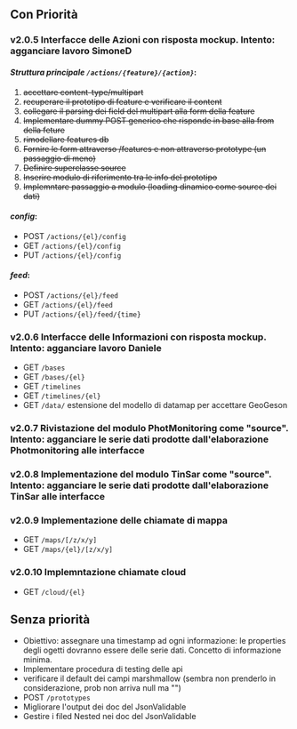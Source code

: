 ## Con Priorità

### **v2.0.5** Interfacce delle Azioni con risposta mockup. Intento: agganciare lavoro SimoneD

#### _Struttura principale `/actions/{feature}/{action}`_:

1. ~~accettare content-type/multipart~~
2. ~~recuperare il prototipo di feature e verificare il content~~
3. ~~collegare il parsing dei field del multipart alla form della feature~~
4. ~~Implementare dummy POST generico che risponde in base alla from della feture~~
6. ~~rimodellare features db~~
7. ~~Fornire le form attraverso /features e non attraverso prototype (un passaggio di meno)~~
8. ~~Definire superclasse source~~
9. ~~Inserire modulo di riferimento tra le info del prototipo~~
10. ~~Implemntare passaggio a modulo (loading dinamico come source dei dati)~~

#### _config_:

- POST `/actions/{el}/config`
- GET `/actions/{el}/config`
- PUT `/actions/{el}/config`

#### _feed_:

- POST `/actions/{el}/feed`
- GET `/actions/{el}/feed`
- PUT `/actions/{el}/feed/{time}`


### **v2.0.6** Interfacce delle Informazioni con risposta mockup. Intento: agganciare lavoro Daniele

- GET `/bases`
- GET `/bases/{el}`
- GET `/timelines`
- GET `/timelines/{el}`
- GET `/data/` estensione del modello di datamap per accettare GeoGeson

### **v2.0.7** Rivistazione del modulo PhotMonitoring come "source". Intento: agganciare le serie dati prodotte dall'elaborazione Photmonitoring alle interfacce

### **v2.0.8** Implementazione del modulo TinSar come "source". Intento: agganciare le serie dati prodotte dall'elaborazione TinSar alle interfacce

### **v2.0.9** Implementazione delle chiamate di mappa

- GET `/maps/[/z/x/y]`
- GET `/maps/{el}/[z/x/y]`

### **v2.0.10** Implemntazione chiamate cloud

- GET `/cloud/{el}`

## Senza priorità
- Obiettivo: assegnare una timestamp ad ogni informazione: le properties degli ogetti dovranno essere delle serie dati. Concetto di informazione minima.
- Implementare procedura di testing delle api
- verificare il default dei campi marshmallow (sembra non prenderlo in considerazione, prob non arriva null ma "")
- POST `/prototypes`
- Migliorare l'output dei doc del JsonValidable
- Gestire i filed Nested nei doc del JsonValidable

